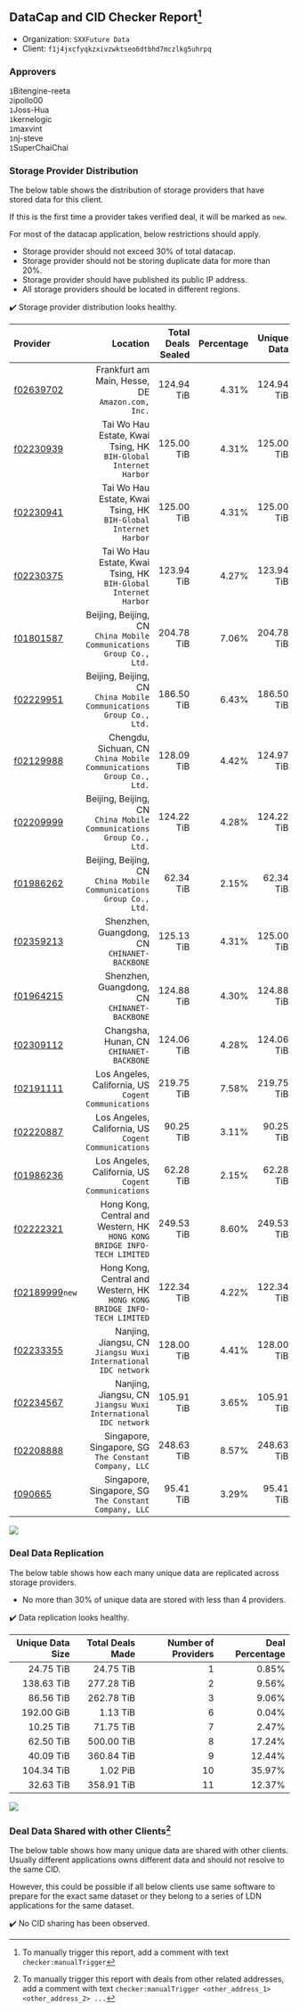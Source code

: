 ## DataCap and CID Checker Report[^1]
 - Organization: `SXXFuture Data`
 - Client: `f1j4jxcfyqkzxivzwktseo6dtbhd7mczlkg5uhrpq`
### Approvers
`1`Bitengine-reeta<br/>`2`ipollo00<br/>`1`Joss-Hua<br/>`1`kernelogic<br/>`1`maxvint<br/>`1`nj-steve<br/>`1`SuperChaiChai


### Storage Provider Distribution
The below table shows the distribution of storage providers that have stored data for this client.

If this is the first time a provider takes verified deal, it will be marked as `new`.

For most of the datacap application, below restrictions should apply.
 - Storage provider should not exceed 30% of total datacap.
 - Storage provider should not be storing duplicate data for more than 20%.
 - Storage provider should have published its public IP address.
 - All storage providers should be located in different regions.

✔️ Storage provider distribution looks healthy.

| Provider                                                    |                                                                    Location | Total Deals Sealed | Percentage | Unique Data | Duplicate Deals |
| :---------------------------------------------------------- | --------------------------------------------------------------------------: | -----------------: | ---------: | ----------: | --------------: |
| [f02639702](https://filfox.info/en/address/f02639702)       |                         Frankfurt am Main, Hesse, DE<br/>`Amazon.com, Inc.` |         124.94 TiB |      4.31% |  124.94 TiB |           0.00% |
| [f02230939](https://filfox.info/en/address/f02230939)       |          Tai Wo Hau Estate, Kwai Tsing, HK<br/>`BIH-Global Internet Harbor` |         125.00 TiB |      4.31% |  125.00 TiB |           0.00% |
| [f02230941](https://filfox.info/en/address/f02230941)       |          Tai Wo Hau Estate, Kwai Tsing, HK<br/>`BIH-Global Internet Harbor` |         125.00 TiB |      4.31% |  125.00 TiB |           0.00% |
| [f02230375](https://filfox.info/en/address/f02230375)       |          Tai Wo Hau Estate, Kwai Tsing, HK<br/>`BIH-Global Internet Harbor` |         123.94 TiB |      4.27% |  123.94 TiB |           0.00% |
| [f01801587](https://filfox.info/en/address/f01801587)       |      Beijing, Beijing, CN<br/>`China Mobile Communications Group Co., Ltd.` |         204.78 TiB |      7.06% |  204.78 TiB |           0.00% |
| [f02229951](https://filfox.info/en/address/f02229951)       |      Beijing, Beijing, CN<br/>`China Mobile Communications Group Co., Ltd.` |         186.50 TiB |      6.43% |  186.50 TiB |           0.00% |
| [f02129988](https://filfox.info/en/address/f02129988)       |      Chengdu, Sichuan, CN<br/>`China Mobile Communications Group Co., Ltd.` |         128.09 TiB |      4.42% |  124.97 TiB |           2.44% |
| [f02209999](https://filfox.info/en/address/f02209999)       |      Beijing, Beijing, CN<br/>`China Mobile Communications Group Co., Ltd.` |         124.22 TiB |      4.28% |  124.22 TiB |           0.00% |
| [f01986262](https://filfox.info/en/address/f01986262)       |      Beijing, Beijing, CN<br/>`China Mobile Communications Group Co., Ltd.` |          62.34 TiB |      2.15% |   62.34 TiB |           0.00% |
| [f02359213](https://filfox.info/en/address/f02359213)       |                             Shenzhen, Guangdong, CN<br/>`CHINANET-BACKBONE` |         125.13 TiB |      4.31% |  125.00 TiB |           0.10% |
| [f01964215](https://filfox.info/en/address/f01964215)       |                             Shenzhen, Guangdong, CN<br/>`CHINANET-BACKBONE` |         124.88 TiB |      4.30% |  124.88 TiB |           0.00% |
| [f02309112](https://filfox.info/en/address/f02309112)       |                                 Changsha, Hunan, CN<br/>`CHINANET-BACKBONE` |         124.06 TiB |      4.28% |  124.06 TiB |           0.00% |
| [f02191111](https://filfox.info/en/address/f02191111)       |                     Los Angeles, California, US<br/>`Cogent Communications` |         219.75 TiB |      7.58% |  219.75 TiB |           0.00% |
| [f02220887](https://filfox.info/en/address/f02220887)       |                     Los Angeles, California, US<br/>`Cogent Communications` |          90.25 TiB |      3.11% |   90.25 TiB |           0.00% |
| [f01986236](https://filfox.info/en/address/f01986236)       |                     Los Angeles, California, US<br/>`Cogent Communications` |          62.28 TiB |      2.15% |   62.28 TiB |           0.00% |
| [f02222321](https://filfox.info/en/address/f02222321)       | Hong Kong, Central and Western, HK<br/>`HONG KONG BRIDGE INFO-TECH LIMITED` |         249.53 TiB |      8.60% |  249.53 TiB |           0.00% |
| [f02189999](https://filfox.info/en/address/f02189999)`new`  | Hong Kong, Central and Western, HK<br/>`HONG KONG BRIDGE INFO-TECH LIMITED` |         122.34 TiB |      4.22% |  122.34 TiB |           0.00% |
| [f02233355](https://filfox.info/en/address/f02233355)       |           Nanjing, Jiangsu, CN<br/>`Jiangsu Wuxi International IDC network` |         128.00 TiB |      4.41% |  128.00 TiB |           0.00% |
| [f02234567](https://filfox.info/en/address/f02234567)       |           Nanjing, Jiangsu, CN<br/>`Jiangsu Wuxi International IDC network` |         105.91 TiB |      3.65% |  105.91 TiB |           0.00% |
| [f02208888](https://filfox.info/en/address/f02208888)       |                    Singapore, Singapore, SG<br/>`The Constant Company, LLC` |         248.63 TiB |      8.57% |  248.63 TiB |           0.00% |
| [f090665](https://filfox.info/en/address/f090665)           |                    Singapore, Singapore, SG<br/>`The Constant Company, LLC` |          95.41 TiB |      3.29% |   95.41 TiB |           0.00% |

<img src="https://raw.githubusercontent.com/data-preservation-programs/filplus-checker-assets/main/filecoin-project/filecoin-plus-large-datasets/issues/1992/1701222950354.png"/>

### Deal Data Replication
The below table shows how each many unique data are replicated across storage providers.

- No more than 30% of unique data are stored with less than 4 providers.

✔️ Data replication looks healthy.

| Unique Data Size | Total Deals Made | Number of Providers | Deal Percentage |
| ---------------: | ---------------: | ------------------: | --------------: |
|        24.75 TiB |        24.75 TiB |                   1 |           0.85% |
|       138.63 TiB |       277.28 TiB |                   2 |           9.56% |
|        86.56 TiB |       262.78 TiB |                   3 |           9.06% |
|       192.00 GiB |         1.13 TiB |                   6 |           0.04% |
|        10.25 TiB |        71.75 TiB |                   7 |           2.47% |
|        62.50 TiB |       500.00 TiB |                   8 |          17.24% |
|        40.09 TiB |       360.84 TiB |                   9 |          12.44% |
|       104.34 TiB |         1.02 PiB |                  10 |          35.97% |
|        32.63 TiB |       358.91 TiB |                  11 |          12.37% |

<img src="https://raw.githubusercontent.com/data-preservation-programs/filplus-checker-assets/main/filecoin-project/filecoin-plus-large-datasets/issues/1992/1701222951021.png"/>

### Deal Data Shared with other Clients[^3]
The below table shows how many unique data are shared with other clients.
Usually different applications owns different data and should not resolve to the same CID.

However, this could be possible if all below clients use same software to prepare for the exact same dataset or they belong to a series of LDN applications for the same dataset.

✔️ No CID sharing has been observed.

[^1]: To manually trigger this report, add a comment with text `checker:manualTrigger`

[^2]: Deals from those addresses are combined into this report as they are specified with `checker:manualTrigger`

[^3]: To manually trigger this report with deals from other related addresses, add a comment with text `checker:manualTrigger <other_address_1> <other_address_2> ...`
